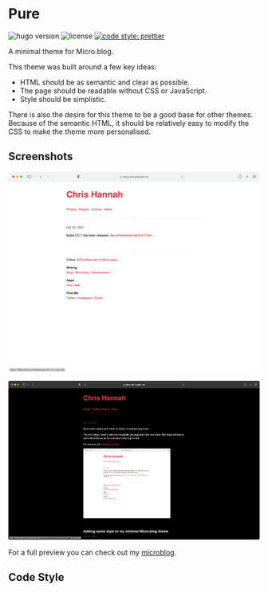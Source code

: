 # Pure

![hugo version](https://img.shields.io/badge/Hugo-0.91-09f)
![license](https://img.shields.io/github/license/chrishannah/pure)
[![code style: prettier](https://img.shields.io/badge/code_style-prettier-ff69b4.svg?style=flat)](https://github.com/prettier/prettier)


A minimal theme for Micro.blog.

This theme was built around a few key ideas:

- HTML should be as semantic and clear as possible.
- The page should be readable without CSS or JavaScript.
- Style should be simplistic.

There is also the desire for this theme to be a good base for other themes. Because of the semantic HTML, it should be relatively easy to modify the CSS to make the theme more personalised.

## Screenshots

![Chris Hannah's site in light mode.](images/light-mode.png "Theme in light mode")

![Chris Hannah's site in dark mode.](images/dark-mode.png "Theme in dark mode")

For a full preview you can check out my [microblog](https://micro.chrishannah.me).

## Code Style
